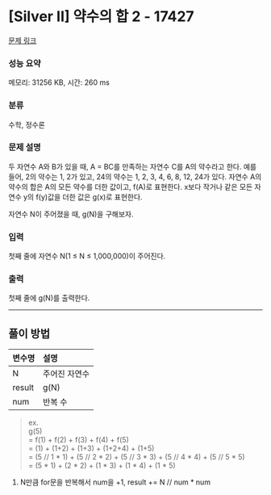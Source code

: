# [Silver II] 약수의 합 2 - 17427 

[문제 링크](https://www.acmicpc.net/problem/17427) 

### 성능 요약

메모리: 31256 KB, 시간: 260 ms

### 분류

수학, 정수론

### 문제 설명

<p>두 자연수 A와 B가 있을 때, A = BC를 만족하는 자연수 C를 A의 약수라고 한다. 예를 들어, 2의 약수는 1, 2가 있고, 24의 약수는 1, 2, 3, 4, 6, 8, 12, 24가 있다. 자연수 A의 약수의 합은 A의 모든 약수를 더한 값이고, f(A)로 표현한다. x보다 작거나 같은 모든 자연수 y의 f(y)값을 더한 값은 g(x)로 표현한다.</p>

<p>자연수 N이 주어졌을 때, g(N)을 구해보자.</p>

### 입력 

 <p>첫째 줄에 자연수 N(1 ≤ N ≤ 1,000,000)이 주어진다.</p>

### 출력 

 <p>첫째 줄에 g(N)를 출력한다.</p>

---
## 풀이 방법
|변수명|설명|
|:---|:---|
|N|주어진 자연수|
|result|g(N)|
|num|반복 수|

> ex. <br>
> g(5) <br>
> = f(1) + f(2) + f(3) + f(4) + f(5) <br>
> = (1) + (1+2) + (1+3) + (1+2+4) + (1+5) <br>
> = (5 // 1 * 1) + (5 // 2 * 2) + (5 // 3 * 3) + (5 // 4 * 4) + (5 // 5 * 5) <br>
> = (5 * 1) + (2 * 2) + (1 * 3) + (1 * 4) + (1 * 5)

1. N만큼 for문을 반복해서 num을 +1, result += N // num * num
